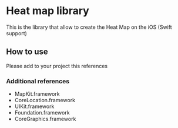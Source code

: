 # Heat map library

This is the library that allow to create the Heat Map on the iOS (Swift support)

## How to use

Please add to your project this references
### Additional references
* MapKit.framework
* CoreLocation.framework
* UIKit.framework
* Foundation.framework
* CoreGraphics.framework